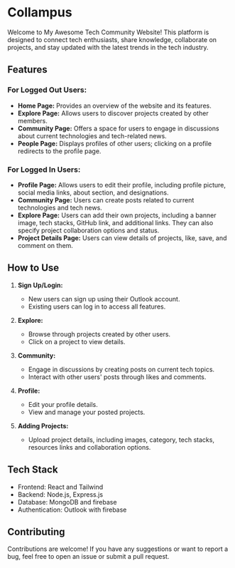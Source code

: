 # Collampus

Welcome to My Awesome Tech Community Website! This platform is designed to connect tech enthusiasts, share knowledge, collaborate on projects, and stay updated with the latest trends in the tech industry.

## Features

### For Logged Out Users:

- **Home Page:** Provides an overview of the website and its features.
- **Explore Page:** Allows users to discover projects created by other members.
- **Community Page:** Offers a space for users to engage in discussions about current technologies and tech-related news.
- **People Page:** Displays profiles of other users; clicking on a profile redirects to the profile page.

### For Logged In Users:

- **Profile Page:** Allows users to edit their profile, including profile picture, social media links, about section, and designations.
- **Community Page:** Users can create posts related to current technologies and tech news.
- **Explore Page:** Users can add their own projects, including a banner image, tech stacks, GitHub link, and additional links. They can also specify project collaboration options and status.
- **Project Details Page:** Users can view details of projects, like, save, and comment on them.

## How to Use

1. **Sign Up/Login:**
   - New users can sign up using their Outlook account.
   - Existing users can log in to access all features.

2. **Explore:**
   - Browse through projects created by other users.
   - Click on a project to view details.

3. **Community:**
   - Engage in discussions by creating posts on current tech topics.
   - Interact with other users' posts through likes and comments.

4. **Profile:**
   - Edit your profile details.
   - View and manage your posted projects.

5. **Adding Projects:**
   - Upload project details, including images, category, tech stacks, resources links and collaboration options.

## Tech Stack

- Frontend: React and Tailwind
- Backend: Node.js, Express.js
- Database: MongoDB and firebase
- Authentication: Outlook with firebase

## Contributing

Contributions are welcome! If you have any suggestions or want to report a bug, feel free to open an issue or submit a pull request.


